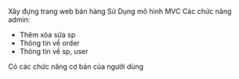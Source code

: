 
Xây đựng trang web bán hàng 
Sử Dụng mô hình MVC 
 Các chức năng admin:
  + Thêm xóa sửa sp
  + Thông tin về order
  + Thông tin về sp, user

Có các chức năng cơ bản của người dùng 
